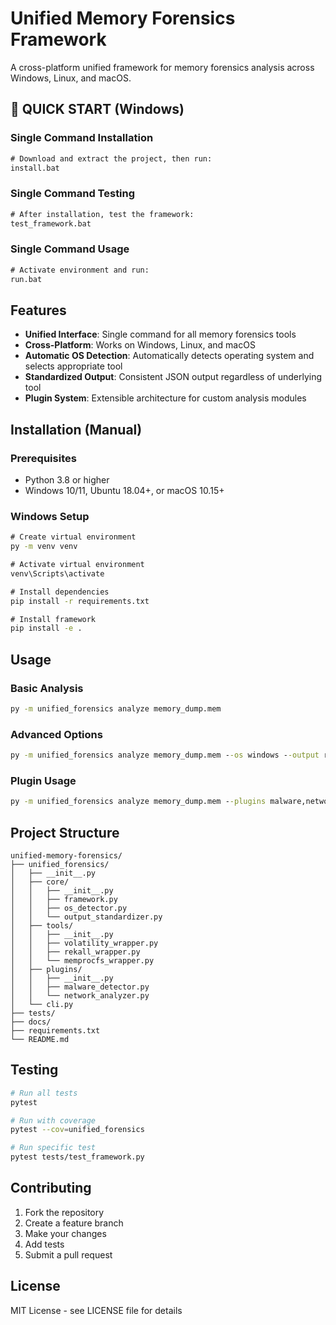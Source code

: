 # Unified Memory Forensics Framework

A cross-platform unified framework for memory forensics analysis across Windows, Linux, and macOS.

## 🚀 QUICK START (Windows)

### Single Command Installation
```cmd
# Download and extract the project, then run:
install.bat
```

### Single Command Testing
```cmd
# After installation, test the framework:
test_framework.bat
```

### Single Command Usage
```cmd
# Activate environment and run:
run.bat
```

## Features

- **Unified Interface**: Single command for all memory forensics tools
- **Cross-Platform**: Works on Windows, Linux, and macOS
- **Automatic OS Detection**: Automatically detects operating system and selects appropriate tool
- **Standardized Output**: Consistent JSON output regardless of underlying tool
- **Plugin System**: Extensible architecture for custom analysis modules

## Installation (Manual)

### Prerequisites
- Python 3.8 or higher
- Windows 10/11, Ubuntu 18.04+, or macOS 10.15+

### Windows Setup
```cmd
# Create virtual environment
py -m venv venv

# Activate virtual environment
venv\Scripts\activate

# Install dependencies
pip install -r requirements.txt

# Install framework
pip install -e .
```

## Usage

### Basic Analysis
```cmd
py -m unified_forensics analyze memory_dump.mem
```

### Advanced Options
```cmd
py -m unified_forensics analyze memory_dump.mem --os windows --output results.json
```

### Plugin Usage
```cmd
py -m unified_forensics analyze memory_dump.mem --plugins malware,network
```

## Project Structure

```
unified-memory-forensics/
├── unified_forensics/
│   ├── __init__.py
│   ├── core/
│   │   ├── __init__.py
│   │   ├── framework.py
│   │   ├── os_detector.py
│   │   └── output_standardizer.py
│   ├── tools/
│   │   ├── __init__.py
│   │   ├── volatility_wrapper.py
│   │   ├── rekall_wrapper.py
│   │   └── memprocfs_wrapper.py
│   ├── plugins/
│   │   ├── __init__.py
│   │   ├── malware_detector.py
│   │   └── network_analyzer.py
│   └── cli.py
├── tests/
├── docs/
├── requirements.txt
└── README.md
```

## Testing

```bash
# Run all tests
pytest

# Run with coverage
pytest --cov=unified_forensics

# Run specific test
pytest tests/test_framework.py
```

## Contributing

1. Fork the repository
2. Create a feature branch
3. Make your changes
4. Add tests
5. Submit a pull request

## License

MIT License - see LICENSE file for details
